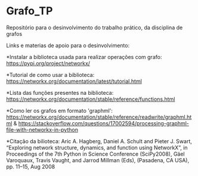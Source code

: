 # Grafo_TP
Repositório para o desinvolvimento do trabalho prático, da disciplina de grafos



Links e materias de apoio para o desinvolvimento:

*Instalar a biblioteca usada para realizar operações com grafo: https://pypi.org/project/networkx/

*Tutorial de como usar a biblioteca: https://networkx.org/documentation/latest/tutorial.html

*Lista das funções presentes na biblioteca: https://networkx.org/documentation/stable/reference/functions.html

*Como ler os grafos em formato 'graphml': https://networkx.org/documentation/stable/reference/readwrite/graphml.html & 
                                          https://stackoverflow.com/questions/17002594/processing-graphml-file-with-networkx-in-python

*Citação da bilioteca:
Aric A. Hagberg, Daniel A. Schult and Pieter J. Swart, “Exploring network structure, dynamics, and function using NetworkX”,
in Proceedings of the 7th Python in Science Conference (SciPy2008), Gäel Varoquaux, Travis Vaught, and Jarrod Millman (Eds), 
(Pasadena, CA USA), pp. 11–15, Aug 2008
